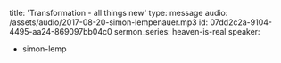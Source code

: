 title: 'Transformation - all things new'
type: message
audio: /assets/audio/2017-08-20-simon-lempenauer.mp3
id: 07dd2c2a-9104-4495-aa24-869097bb04c0
sermon_series: heaven-is-real
speaker:
  - simon-lemp
